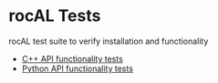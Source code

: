 # rocAL Tests

rocAL test suite to verify installation and functionality

* [C++ API functionality tests](cpp_api)
* [Python API functionality tests](python_api)
